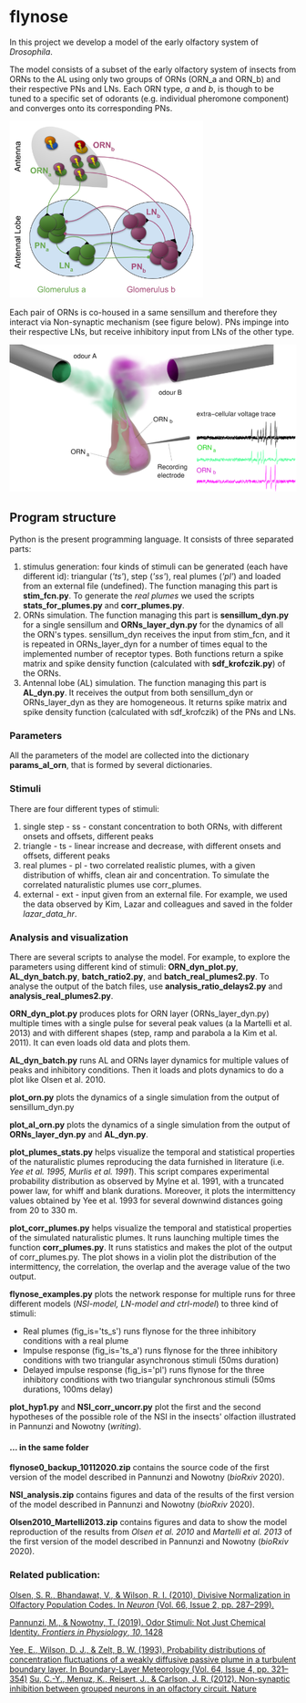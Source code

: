 # flynose

In this project we develop a model of the early olfactory system of *Drosophila*. 

The model consists of a subset of the early olfactory system of insects from ORNs to the AL using only two groups of ORNs (ORN_a and ORN_b) and their respective PNs and LNs. Each ORN type, *a* and *b*, is though to be tuned to a specific set of odorants (e.g. individual pheromone component) and converges onto its corresponding PNs. 

<img src="images/Topology_NSI.png" title="Model topology of the early olfactory areas of a *Drosophila*" style="zoom:60%;" />  

Each pair of ORNs is co-housed in a same sensillum and therefore they interact via Non-synaptic mechanism (see figure below). PNs impinge into their respective LNs, but receive inhibitory input from LNs of the other type.

<img src="images/NSI_figure.png" title="Model of the Non-synaptic interaction between ORNs" style="zoom:60%;" />





## Program structure

Python is the present programming language. It consists of three separated parts:

1. stimulus generation: four kinds of stimuli can be generated (each have different id): triangular (*'ts'*), step (*'ss'*), real plumes (*'pl'*) and loaded from an external file (undefined). The function managing this part is **stim_fcn.py**. To generate the *real plumes* we used the scripts **stats_for_plumes.py** and **corr_plumes.py**.
2. ORNs simulation. The function managing this part is **sensillum_dyn.py** for a single sensillum and **ORNs_layer_dyn.py** for the dynamics of all the ORN's types. sensillum_dyn receives the input from stim_fcn, and it is repeated in ORNs_layer_dyn for a number of times equal to the implemented number of receptor types. Both functions return a spike matrix and spike density function (calculated with **sdf_krofczik.py**) of the ORNs.
3. Antennal lobe (AL) simulation. The function managing this part is **AL_dyn.py**. It receives the output from both sensillum_dyn or ORNs_layer_dyn as they are homogeneous.  It returns spike matrix and spike density function (calculated with sdf_krofczik) of the PNs and LNs.



### Parameters

All the parameters of the model are collected into the dictionary **params_al_orn**, that is formed by several dictionaries.



### Stimuli

There are four different  types of stimuli: 

1. single step - ss - constant concentration to both ORNs, with different onsets and offsets, different peaks
2. triangle - ts - linear increase and decrease, with different onsets and offsets, different peaks
3. real plumes - pl - two correlated realistic plumes, with a given distribution of whiffs, clean air and concentration. To simulate the correlated naturalistic plumes use corr_plumes.
4. external - ext - input given from an external file. For example, we used the data observed by Kim, Lazar and colleagues and saved in the folder *lazar_data_hr*.



### Analysis and visualization

There are several scripts to analyse the model. For example, to explore the parameters using different kind of stimuli: **ORN_dyn_plot.py**, **AL_dyn_batch.py**, **batch_ratio2.py**, and **batch_real_plumes2.py**. To analyse the output of the batch files, use **analysis_ratio_delays2.py** and **analysis_real_plumes2.py**.



**ORN_dyn_plot.py** produces plots for ORN layer (ORNs_layer_dyn.py) multiple times with a single pulse for several peak values (a la Martelli et al. 2013) and with different shapes (step, ramp and parabola a la Kim et al. 2011). It can even loads old data and plots them.

**AL_dyn_batch.py** runs AL and ORNs layer dynamics for multiple values of peaks and inhibitory conditions. Then it loads and plots dynamics to do a plot like Olsen et al. 2010.

**plot_orn.py** plots the dynamics of a single simulation from the output of sensillum_dyn.py  

**plot_al_orn.py** plots the dynamics of a single simulation from the output of **ORNs_layer_dyn.py** and **AL_dyn.py**.

**plot_plumes_stats.py** helps visualize the temporal and statistical properties of the naturalistic plumes reproducing the data furnished in literature (i.e. *Yee et al. 1995, Murlis et al. 1991*). This script compares experimental probability distribution as observed by Mylne et al. 1991, with a truncated power law, for whiff and blank durations. Moreover, it plots the intermittency values obtained by Yee et al. 1993 for several downwind distances going from 20 to 330 m.

**plot_corr_plumes.py** helps visualize the temporal and statistical properties of the simulated naturalistic plumes. It runs launching multiple times the function **corr_plumes.py**. It runs statistics and makes the plot of the output of corr_plumes.py. The plot shows in a violin plot the distribution of the intermittency, the correlation, the overlap and the average value of the two output.

**flynose_examples.py** plots the network response  for multiple runs for three different models (*NSI-model, LN-model and ctrl-model*) to three kind of stimuli:

* Real plumes (fig_is='ts_s') runs flynose for the three inhibitory conditions with a real plume 
* Impulse response (fig_is='ts_a') runs flynose for the three inhibitory conditions with two triangular asynchronous stimuli (50ms duration)
* Delayed impulse response (fig_is='pl') runs flynose for the three inhibitory conditions with two triangular synchronous stimuli (50ms durations, 100ms delay)

**plot_hyp1.py**  and **NSI_corr_uncorr.py**  plot the first and the second hypotheses of the possible role of the NSI in the insects' olfaction illustrated in Pannunzi and Nowotny (*writing*).



#### ... in the same folder

**flynose0_backup_10112020.zip** contains the source code of the first version of the model described in Pannunzi and Nowotny (*bioRxiv* 2020).

**NSI_analysis.zip** contains figures and data of the results of the first version of the model described in Pannunzi and Nowotny (*bioRxiv* 2020).

**Olsen2010_Martelli2013.zip** contains figures and data to show the model reproduction of the results from *Olsen et al. 2010* and *Martelli et al. 2013* of the first version of the model described in Pannunzi and Nowotny (*bioRxiv* 2020).



### Related publication: 

[Olsen, S. R., Bhandawat, V., & Wilson, R. I. (2010). Divisive Normalization in Olfactory Population Codes. In *Neuron* (Vol. 66, Issue 2, pp. 287–299).](http://dx.doi.org/10.1016/j.neuron.2010.04.009)

[Pannunzi, M., & Nowotny, T. (2019). Odor Stimuli: Not Just Chemical Identity. *Frontiers in Physiology*, *10*, 1428](https://www.frontiersin.org/articles/10.3389/fphys.2019.01428/full)

[Yee, E., Wilson, D. J., & Zelt, B. W. (1993). Probability distributions of concentration fluctuations of a weakly diffusive passive plume in a turbulent boundary layer. In Boundary-Layer Meteorology (Vol. 64, Issue 4, pp. 321–354)](https://link.springer.com/article/10.1007/BF00708930)
[Su, C.-Y., Menuz, K., Reisert, J., & Carlson, J. R. (2012). Non-synaptic inhibition between grouped neurons in an olfactory circuit. Nature](https://pubmed.ncbi.nlm.nih.gov/23172146/)